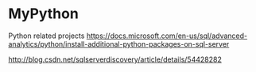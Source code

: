 # MyPython
Python related projects
https://docs.microsoft.com/en-us/sql/advanced-analytics/python/install-additional-python-packages-on-sql-server

http://blog.csdn.net/sqlserverdiscovery/article/details/54428282
